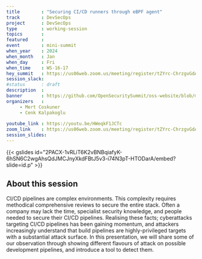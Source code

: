 ```yaml
---
title        : "Securing CI/CD runners through eBPF agent"
track        : DevSecOps
project      : DevSecOps
type         : working-session
topics       :
featured     :
event        : mini-summit
when_year    : 2024
when_month   : Jan
when_day     : Fri
when_time    : WS-16-17
hey_summit   : https://us06web.zoom.us/meeting/register/tZYrc-ChrzgvGdAJA2A3Hpbgxq3FamYWD8w-
session_slack:
#status      : draft
description  :
banner       : https://github.com/OpenSecuritySummit/oss-website/blob/main/content/sessions/2024/mini-summits/Jan/banners/Securing%20CI-CD%20runners.jpeg?raw=true
organizers   :
     - Mert Coskuner
     - Cenk Kalpakoglu
     
youtube_link : https://youtu.be/HWeqkF1JCTc
zoom_link    : https://us06web.zoom.us/meeting/register/tZYrc-ChrzgvGdAJA2A3Hpbgxq3FamYWD8w-
session_slides:
---
```

{{< gslides id="2PACX-1vRLiT6K2vBNBqiafyK-6hSN6C2wgAhsQdJMCJnyXkdFBtJ5v3-i74N3pT-HTODarA/embed?slide=id.p" >}}

## About this session
CI/CD pipelines are complex environments. This complexity requires methodical comprehensive reviews to secure the entire stack. Often a company may lack the time, specialist security knowledge, and people needed to secure their CI/CD pipelines. Realising these facts; cyberattacks targeting CI/CD pipelines has been gaining momentum, and attackers increasingly understand that build pipelines are highly-privileged targets with a substantial attack surface. In this presentation, we will share some of our observation through showing different flavours of attack on possible development pipelines, and introduce a tool to detect them.
